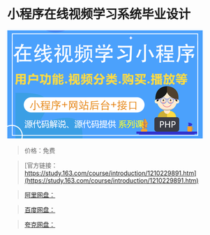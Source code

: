 # 小程序在线视频学习系统毕业设计

![img](../../../assets/study163/free/c935f964205743d09dbc330a72b7095d.png)

> 价格：免费

> [官方链接：https://study.163.com/course/introduction/1210229891.htm](https://study.163.com/course/introduction/1210229891.htm)

> [阿里网盘：]()

> [百度网盘：]()

> [夸克网盘：]()

